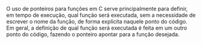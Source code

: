 O uso de ponteiros para funções em C serve principalmente para definir, em tempo de execução, qual função será executada, sem a necessidade de escrever o nome da função, de forma explícita naquele ponto do código.
Em geral, a definição de qual função será executada é feita em um outro ponto do código, fazendo o ponteiro apontar para a função desejada.
